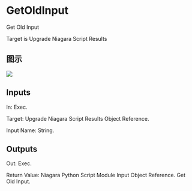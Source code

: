 # GetOldInput

Get Old Input

Target is Upgrade Niagara Script Results

## 图示

![]($-20221218-20472912.png)

## Inputs

In: Exec.

Target: Upgrade Niagara Script Results Object Reference.

Input Name: String.  

## Outputs

Out: Exec.

Return Value: Niagara Python Script Module Input Object Reference. Get Old Input.

